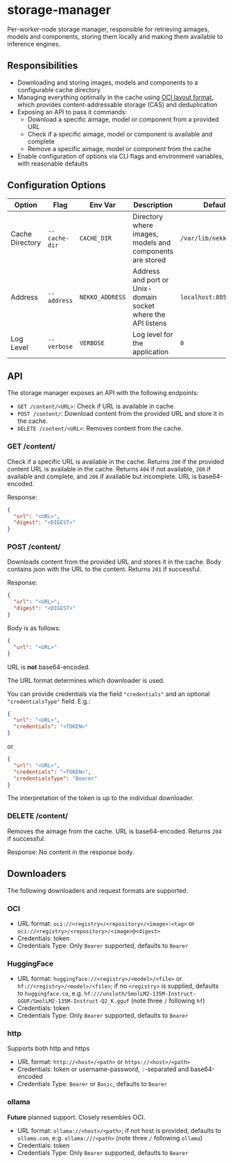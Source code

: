 # storage-manager

Per-worker-node storage manager, responsible for retrieving aimages, models and components, storing them locally and making them available to inference engines.

## Responsibilities

- Downloading and storing images, models and components to a configurable cache directory
- Managing everything optimally in the cache using [OCI layout format](https://github.com/opencontainers/image-spec/blob/main/image-layout.md), which provides content-addressable storage (CAS) and deduplication
- Exposing an API to pass it commands:
  - Download a specific aimage, model or component from a provided URL
  - Check if a specific aimage, model or component is available and complete
  - Remove a specific aimage, model or component from the cache
- Enable configuration of options via CLI flags and environment variables, with reasonable defaults

## Configuration Options

| Option | Flag | Env Var | Description | Default |
| ------ | ---- | ------- | ----------- | ------- |
| Cache Directory | `--cache-dir` | `CACHE_DIR` | Directory where images, models and components are stored | `/var/lib/nekko/cache` |
| Address | `--address` | `NEKKO_ADDRESS` | Address and port or Unix-domain socket where the API listens | `localhost:8050` |
| Log Level | `--verbose` | `VERBOSE` | Log level for the application | `0` |

## API

The storage manager exposes an API with the following endpoints:

- `GET /content/<URL>`: Check if URL is available in cache.
- `POST /content/`: Download content from the provided URL and store it in the cache.
- `DELETE /content/<URL>`: Removes content from the cache.

### GET /content/<URL>

Check if a specific URL is available in the cache. Returns `200` if the provided content URL is available in the cache. Returns `404` if not available, `200` if available and complete, and `206` if available but incomplete. URL is base64-encoded.

Response:
```json
{
  "url": "<URL>",
  "digest": "<DIGEST>"
}
```

### POST /content/

Downloads content from the provided URL and stores it in the cache. Body
contains json with the URL to the content. Returns `201` if successful.

Response:
```json
{
  "url": "<URL>",
  "digest": "<DIGEST>"
}
```

Body is as follows:

```json
{
  "url": "<URL>"
}
```

URL is **not** base64-encoded.

The URL format determines which downloader is used.

You can provide credentials via the field `"credentials"` and an optional `"credentialsType"` field. E.g.:

```json
{
  "url": "<URL>",
  "credentials": "<TOKEN>"
}
```

or

```json
{
  "url": "<URL>",
  "credentials": "<TOKEN>",
  "credentialsType": "Bearer"
}
```

The interpretation of the token is up to the individual downloader.

### DELETE /content/<URL>

Removes the aimage from the cache. URL is base64-encoded. Returns `204` if successful.

Response:
No content in the response body.

## Downloaders

The following downloaders and request formats are supported.

### OCI

* URL format: `oci://<registry>/<repository>/<image>:<tag>` or `oci://<registry>/<repository>/<image>@<digest>`
* Credentials: token
* Credentials Type: Only `Bearer` supported, defaults to `Bearer`

### HuggingFace

* URL format: `huggingface://<registry>/<model>/<file>` or `hf://<registry>/<model>/<file>`; if no `<registry>` is supplied, defaults to `huggingface.co`, e.g. `hf:///unsloth/SmolLM2-135M-Instruct-GGUF/SmolLM2-135M-Instruct-Q2_K.gguf` (note three `/` following `hf`)
* Credentials: token
* Credentials Type: Only `Bearer` supported, defaults to `Bearer`

### http

Supports both http and https

* URL format: `http://<host>/<path>` or `https://<host>/<path>`
* Credentials: token or username-password, `:`-separated and base64-encoded
* Credentials Type: `Bearer` or `Basic`, defaults to `Bearer`

### ollama

**Future** planned support. Closely resembles OCI.

* URL format: `ollama://<host>/<path>`; if not host is provided, defaults to `ollama.com`, e.g. `ollama:///<path>` (note three `/` following `ollama`)
* Credentials: token
* Credentials Type: Only `Bearer` supported, defaults to `Bearer`
